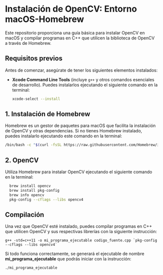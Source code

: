 # Instalación de OpenCV: Entorno macOS-Homebrew

Este repositorio proporciona una guía básica para instalar OpenCV en macOS y compilar programas en C++ que utilicen la biblioteca de OpenCV a través de Homebrew.

## Requisitos previos

Antes de comenzar, asegúrate de tener los siguientes elementos instalados:

- **Xcode Command Line Tools** (incluye `g++` y otros comandos esenciales de desarrollo).
  Puedes instalarlos ejecutando el siguiente comando en la terminal:
  
  ```bash
  xcode-select --install

## 1. Instalación de Homebrew

Homebrew es un gestor de paquetes para macOS que facilita la instalación de OpenCV y otras dependencias. Si no tienes Homebrew instalado, puedes instalarlo ejecutando este comando en la terminal:

```bash
/bin/bash -c "$(curl -fsSL https://raw.githubusercontent.com/Homebrew/install/HEAD/install.sh)"
```

## 2. OpenCV

Utiliza Homebrew para instalar OpenCV ejecutando el siguiente comando en la terminal:

  ```bash
    brew install opencv
    brew install pkg-config
    brew info opencv
    pkg-config --cflags --libs opencv4
```

## Compilación 
Una vez que OpenCV esté instalado, puedes compilar programas en C++ que utilicen OpenCV y sus respectivas librerías con la siguiente instrucción:

```
g++ -std=c++11 -o mi_programa_ejecutable codigo_fuente.cpp `pkg-config --cflags --libs opencv4`
```

Si todo funciona correctamente, se generará el ejecutable de nombre __mi_programa_ejecutable__ que podrás iniciar con la instrucción:

```
./mi_programa_ejecutable
```
